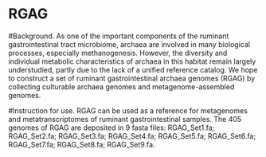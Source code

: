 # RGAG

#Background.
As one of the important components of the ruminant gastrointestinal tract microbiome, archaea are involved in many biological processes, especially methanogenesis. However, the diversity and individual metabolic characteristics of archaea in this habitat remain largely understudied, partly due to the lack of a unified reference catalog. We hope to construct a set of ruminant gastrointestinal archaea genomes (RGAG) by collecting culturable archaea genomes and metagenome-assembled genomes.

#Instruction for use.
RGAG can be used as a reference for metagenomes and metatranscriptomes of ruminant gastrointestinal samples.
The 405 genomes of RGAG are deposited in 9 fasta files:
RGAG_Set1.fa;
RGAG_Set2.fa;
RGAG_Set3.fa;
RGAG_Set4.fa;
RGAG_Set5.fa;
RGAG_Set6.fa;
RGAG_Set7.fa;
RGAG_Set8.fa;
RGAG_Set9.fa.
